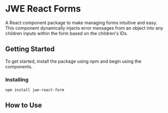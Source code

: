 # JWE React Forms

A React component package to make managing forms intuitive and easy. This component dynamically injects error messages from an object into any children inputs within the form based on the children's IDs.

## Getting Started

To get started, install the package using npm and begin using the components.

### Installing

`npm install jwe-react-form`

## How to Use
